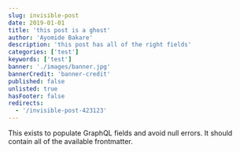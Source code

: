 ```yaml
---
slug: invisible-post
date: 2019-01-01
title: 'this post is a ghost'
author: 'Ayomide Bakare'
description: 'this post has all of the right fields'
categories: ['test']
keywords: ['test']
banner: './images/banner.jpg'
bannerCredit: 'banner-credit'
published: false
unlisted: true
hasFooter: false
redirects:
  - '/invisible-post-423123'
---
```


This exists to populate GraphQL fields and avoid null errors. It should contain all of the available frontmatter.
